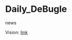 # Daily_DeBugle
news

Vision: [link](https://docs.google.com/document/d/1CjvXD_kYKnxd-HcHdG-9yLDQjBmSg4280I9Vhg-g1lU/edit?tab=t.0/ "Ссылка на наш Вижн")

